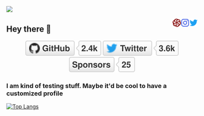 ![](https://komarev.com/ghpvc/?username=maykcaldas&color=lightgray&style=plastic)

<a href="https://twitter.com/kyam888" target="blank"><img align="right" src="icons/twitter.svg" alt="twitter" width="22px" /></a>
<a href="https://instagram.com/kyam888" target="blank"><img align="right" src="icons/instagram.svg" alt="instagram" width="22px" /></a>
<a href="https://www.codewars.com/users/maykcaldas" target="blank"><img align="right" src="icons/codewars.svg" alt="codewars" width="22px" /></a>

## Hey there 👋
<div align="center">
  <a href="https://github.com/maykcaldas"><img src="imgs/github.svg" alt="GitHub"></a>
  <a href="https://twitter.com/kyam888"><img src="imgs/twitter.svg" alt="Twitter"></a>
  <a href="https://github.com/maykcaldas"><img src="imgs/sponsors.svg" alt="Sponsors"></a>
</div>

### I am kind of testing stuff. Maybe it'd be cool to have a customized profile


[![Top Langs](https://github-readme-stats.vercel.app/api/top-langs/?username=maykcaldas&layout=compact&theme=onedark)](https://github.com/anuraghazra/github-readme-stats)

<!-- [![Top Langs](https://github-readme-stats.vercel.app/api/top-langs/?username=maykcaldas&layout=compact)](https://github.com/anuraghazra/github-readme-stats) -->

<!--
**maykcaldas/maykcaldas** is a ✨ _special_ ✨ repository because its `README.md` (this file) appears on your GitHub profile.

Here are some ideas to get you started:

- 🔭 I’m currently working on ...
- 🌱 I’m currently learning ...
- 👯 I’m looking to collaborate on ...
- 🤔 I’m looking for help with ...
- 💬 Ask me about ...
- 📫 How to reach me: ...
- 😄 Pronouns: ...
- ⚡ Fun fact: ...
-->
